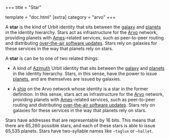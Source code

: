+++
title = "Star"

template = "doc.html"
[extra]
category = "arvo"
+++

A **star** is the kind of Urbit identity that sits between the [galaxy](../galaxy) and [planets](../planet) in the identity hierarchy. Stars act as infrastructure for the [Arvo](../arvo) network, providing planets with [Ames](../ames)-related services, such as peer-to-peer routing and distributing [over-the-air software updates](../ota-updates). Stars rely on galaxies for these services in the way that planets rely on stars.

A **star** is can be to one of two related things:

- A kind of [Azimuth](../azimuth) Urbit identity that sits between the [galaxy](../galaxy) and [planets](../planet) in the identity hierarchy. Stars, in this sense, have the power to issue [planets](../planet), and are themselves are issued by galaxies.

- A [ship](../ship) on the Arvo network whose identity is a star in the former definition. In this sense, stars act as infrastructure for the [Arvo](../arvo) network, providing planets with [Ames](../ames)-related services, such as peer-to-peer routing and distributing [over-the-air software updates](../ota-updates). Stars rely on galaxies for these services in the way that planets rely on stars.

Stars have addresses that are representable by 16 bits. This means that there are 65,280 possible stars, and each of these stars is able to issue 65,535 planets. Stars have two-syllable names like `~taglux` or `~hallet`.
